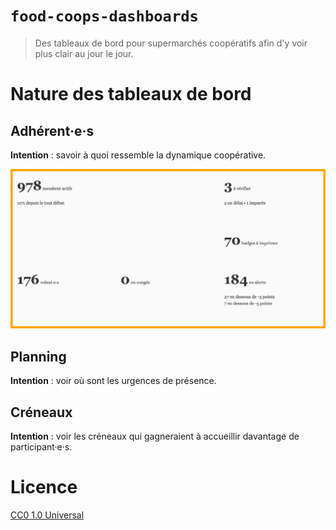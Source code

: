 # `food-coops-dashboards`

> Des tableaux de bord pour supermarchés coopératifs afin d'y voir plus clair au jour le jour.

# Nature des tableaux de bord

## Adhérent·e·s

**Intention** : savoir à quoi ressemble la dynamique coopérative.

![](docs/dashboards/users.png)

## Planning

**Intention** : voir où sont les urgences de présence.

## Créneaux

**Intention** : voir les créneaux qui gagneraient à accueillir davantage de participant·e·s.


# Licence

[CC0 1.0 Universal](LICENSE)

